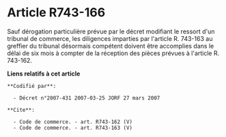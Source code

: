 # Article R743-166

Sauf dérogation particulière prévue par le décret modifiant le ressort d'un tribunal de commerce, les diligences imparties
par l'article R. 743-163 au greffier du tribunal désormais compétent doivent être accomplies dans le délai de six mois à
compter de la réception des pièces prévues à l'article R. 743-162.

**Liens relatifs à cet article**

	**Codifié par**:

	  - Décret n°2007-431 2007-03-25 JORF 27 mars 2007

	**Cite**:

	  - Code de commerce. - art. R743-162 (V)
	  - Code de commerce. - art. R743-163 (V)
